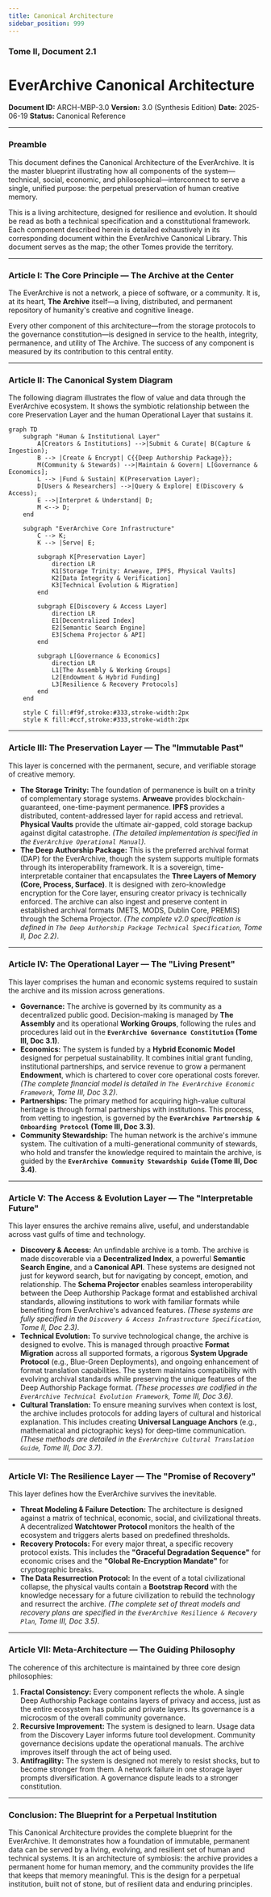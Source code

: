 ```yaml
---
title: Canonical Architecture
sidebar_position: 999
---
```


### **Tome II, Document 2.1**

# EverArchive Canonical Architecture 

**Document ID:** ARCH-MBP-3.0
**Version:** 3.0 (Synthesis Edition)
**Date:** 2025-06-19
**Status:** Canonical Reference

---

### **Preamble**

This document defines the Canonical Architecture of the EverArchive. It is the master blueprint illustrating how all components of the system—technical, social, economic, and philosophical—interconnect to serve a single, unified purpose: the perpetual preservation of human creative memory.

This is a living architecture, designed for resilience and evolution. It should be read as both a technical specification and a constitutional framework. Each component described herein is detailed exhaustively in its corresponding document within the EverArchive Canonical Library. This document serves as the map; the other Tomes provide the territory.

---

### **Article I: The Core Principle — The Archive at the Center**

The EverArchive is not a network, a piece of software, or a community. It is, at its heart, **The Archive** itself—a living, distributed, and permanent repository of humanity's creative and cognitive lineage.

Every other component of this architecture—from the storage protocols to the governance constitution—is designed in service to the health, integrity, permanence, and utility of The Archive. The success of any component is measured by its contribution to this central entity.

---

### **Article II: The Canonical System Diagram**

The following diagram illustrates the flow of value and data through the EverArchive ecosystem. It shows the symbiotic relationship between the core Preservation Layer and the human Operational Layer that sustains it.

```mermaid
graph TD
    subgraph "Human & Institutional Layer"
        A[Creators & Institutions] -->|Submit & Curate| B(Capture & Ingestion);
        B --> |Create & Encrypt| C{{Deep Authorship Package}};
        M(Community & Stewards) -->|Maintain & Govern| L[Governance & Economics];
        L --> |Fund & Sustain| K(Preservation Layer);
        D[Users & Researchers] -->|Query & Explore| E(Discovery & Access);
        E -->|Interpret & Understand| D;
        M <--> D;
    end

    subgraph "EverArchive Core Infrastructure"
        C --> K;
        K --> |Serve| E;

        subgraph K[Preservation Layer]
            direction LR
            K1[Storage Trinity: Arweave, IPFS, Physical Vaults]
            K2[Data Integrity & Verification]
            K3[Technical Evolution & Migration]
        end

        subgraph E[Discovery & Access Layer]
            direction LR
            E1[Decentralized Index]
            E2[Semantic Search Engine]
            E3[Schema Projector & API]
        end

        subgraph L[Governance & Economics]
            direction LR
            L1[The Assembly & Working Groups]
            L2[Endowment & Hybrid Funding]
            L3[Resilience & Recovery Protocols]
        end
    end

    style C fill:#f9f,stroke:#333,stroke-width:2px
    style K fill:#ccf,stroke:#333,stroke-width:2px
```

---

### **Article III: The Preservation Layer — The "Immutable Past"**

This layer is concerned with the permanent, secure, and verifiable storage of creative memory.

*   **The Storage Trinity:** The foundation of permanence is built on a trinity of complementary storage systems. **Arweave** provides blockchain-guaranteed, one-time-payment permanence. **IPFS** provides a distributed, content-addressed layer for rapid access and retrieval. **Physical Vaults** provide the ultimate air-gapped, cold storage backup against digital catastrophe. *(The detailed implementation is specified in the `EverArchive Operational Manual`)*.
*   **The Deep Authorship Package:** This is the preferred archival format (DAP) for the EverArchive, though the system supports multiple formats through its interoperability framework. It is a sovereign, time-interpretable container that encapsulates the **Three Layers of Memory (Core, Process, Surface)**. It is designed with zero-knowledge encryption for the Core layer, ensuring creator privacy is technically enforced. The archive can also ingest and preserve content in established archival formats (METS, MODS, Dublin Core, PREMIS) through the Schema Projector. *(The complete v2.0 specification is defined in `The Deep Authorship Package Technical Specification`, Tome II, Doc 2.2)*.

---

### **Article IV: The Operational Layer — The "Living Present"**

This layer comprises the human and economic systems required to sustain the archive and its mission across generations.

*   **Governance:** The archive is governed by its community as a decentralized public good. Decision-making is managed by **The Assembly** and its operational **Working Groups**, following the rules and procedures laid out in the **`EverArchive Governance Constitution` (Tome III, Doc 3.1)**.
*   **Economics:** The system is funded by a **Hybrid Economic Model** designed for perpetual sustainability. It combines initial grant funding, institutional partnerships, and service revenue to grow a permanent **Endowment**, which is chartered to cover core operational costs forever. *(The complete financial model is detailed in `The EverArchive Economic Framework`, Tome III, Doc 3.2)*.
*   **Partnerships:** The primary method for acquiring high-value cultural heritage is through formal partnerships with institutions. This process, from vetting to ingestion, is governed by the **`EverArchive Partnership & Onboarding Protocol` (Tome III, Doc 3.3)**.
*   **Community Stewardship:** The human network is the archive's immune system. The cultivation of a multi-generational community of stewards, who hold and transfer the knowledge required to maintain the archive, is guided by the **`EverArchive Community Stewardship Guide` (Tome III, Doc 3.4)**.

---

### **Article V: The Access & Evolution Layer — The "Interpretable Future"**

This layer ensures the archive remains alive, useful, and understandable across vast gulfs of time and technology.

*   **Discovery & Access:** An unfindable archive is a tomb. The archive is made discoverable via a **Decentralized Index**, a powerful **Semantic Search Engine**, and a **Canonical API**. These systems are designed not just for keyword search, but for navigating by concept, emotion, and relationship. The **Schema Projector** enables seamless interoperability between the Deep Authorship Package format and established archival standards, allowing institutions to work with familiar formats while benefiting from EverArchive's advanced features. *(These systems are fully specified in the `Discovery & Access Infrastructure Specification`, Tome II, Doc 2.3)*.
*   **Technical Evolution:** To survive technological change, the archive is designed to evolve. This is managed through proactive **Format Migration** across all supported formats, a rigorous **System Upgrade Protocol** (e.g., Blue-Green Deployments), and ongoing enhancement of format translation capabilities. The system maintains compatibility with evolving archival standards while preserving the unique features of the Deep Authorship Package format. *(These processes are codified in the `EverArchive Technical Evolution Framework`, Tome III, Doc 3.6)*.
*   **Cultural Translation:** To ensure meaning survives when context is lost, the archive includes protocols for adding layers of cultural and historical explanation. This includes creating **Universal Language Anchors** (e.g., mathematical and pictographic keys) for deep-time communication. *(These methods are detailed in the `EverArchive Cultural Translation Guide`, Tome III, Doc 3.7)*.

---

### **Article VI: The Resilience Layer — The "Promise of Recovery"**

This layer defines how the EverArchive survives the inevitable.

*   **Threat Modeling & Failure Detection:** The architecture is designed against a matrix of technical, economic, social, and civilizational threats. A decentralized **Watchtower Protocol** monitors the health of the ecosystem and triggers alerts based on predefined thresholds.
*   **Recovery Protocols:** For every major threat, a specific recovery protocol exists. This includes the **"Graceful Degradation Sequence"** for economic crises and the **"Global Re-Encryption Mandate"** for cryptographic breaks.
*   **The Data Resurrection Protocol:** In the event of a total civilizational collapse, the physical vaults contain a **Bootstrap Record** with the knowledge necessary for a future civilization to rebuild the technology and resurrect the archive. *(The complete set of threat models and recovery plans are specified in the `EverArchive Resilience & Recovery Plan`, Tome III, Doc 3.5)*.

---

### **Article VII: Meta-Architecture — The Guiding Philosophy**

The coherence of this architecture is maintained by three core design philosophies:
1.  **Fractal Consistency:** Every component reflects the whole. A single Deep Authorship Package contains layers of privacy and access, just as the entire ecosystem has public and private layers. Its governance is a microcosm of the overall community governance.
2.  **Recursive Improvement:** The system is designed to learn. Usage data from the Discovery Layer informs future tool development. Community governance decisions update the operational manuals. The archive improves itself through the act of being used.
3.  **Antifragility:** The system is designed not merely to resist shocks, but to become stronger from them. A network failure in one storage layer prompts diversification. A governance dispute leads to a stronger constitution.

---

### **Conclusion: The Blueprint for a Perpetual Institution**

This Canonical Architecture provides the complete blueprint for the EverArchive. It demonstrates how a foundation of immutable, permanent data can be served by a living, evolving, and resilient set of human and technical systems. It is an architecture of symbiosis: the archive provides a permanent home for human memory, and the community provides the life that keeps that memory meaningful. This is the design for a perpetual institution, built not of stone, but of resilient data and enduring principles.